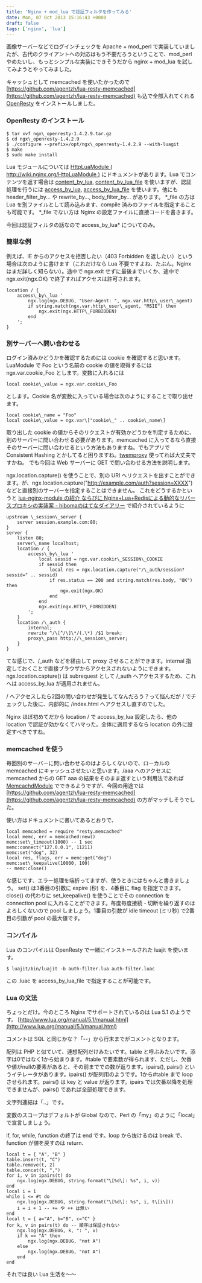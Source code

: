 ```yaml
---
title: 'Nginx + mod_lua で認証フィルタを作ってみる'
date: Mon, 07 Oct 2013 15:16:43 +0000
draft: false
tags: ['nginx', 'lua']
---
```


画像サーバーなどでログインチェックを Apache + mod\_perl で実装していましたが、古代のクライアントへの対応はもう不要だろうということで、mod\_perl やめたいし、もっとシンプルな実装にできそうだから nginx + mod\_lua を試してみようとやってみました。

キャッシュとして memcached を使いたかったので [https://github.com/agentzh/lua-resty-memcached](https://github.com/agentzh/lua-resty-memcached) も込で全部入れてくれる [OpenResty](http://openresty.org/) をインストールしました。

### OpenResty のインストール

```
$ tar xvf ngx\_openresty-1.4.2.9.tar.gz
$ cd ngx\_openresty-1.4.2.9
$ ./configure --prefix=/opt/ngx\_openresty-1.4.2.9 --with-luagit
$ make
$ sudo make install

```

Lua モジュールについては [HttpLuaModule ( http://wiki.nginx.org/HttpLuaModule )](http://wiki.nginx.org/HttpLuaModule) にドキュメントがあります。Lua でコンテンツを返す場合は [content\_by\_lua](http://wiki.nginx.org/HttpLuaModule#content_by_lua), [content\_by\_lua\_file](http://wiki.nginx.org/HttpLuaModule#content_by_lua_file) を使いますが、認証処理を行うには [access\_by\_lua](http://wiki.nginx.org/HttpLuaModule#access_by_lua), [access\_by\_lua\_file](http://wiki.nginx.org/HttpLuaModule#access_by_lua_file) を使います。他にも header\_filter\_by... や rewrite\_by..., body\_filter\_by... があります。 \*\_file の方は Lua を別ファイルとして読み込みます、compile 済みのファイルを指定することも可能です。 \*\_file でない方は Nginx の設定ファイルに直接コードを書きます。

今回は認証フィルタの話なので access\_by\_lua\* についてのみ。

### 簡単な例

例えば、IE からのアクセスを拒否したい（403 Forbidden を返したい）という場合は次のように書けます（これだけなら Lua 不要ですよね、たぶん。Nginxはまだ詳しく知らない）。途中で ngx.exit せずに最後までいくか、途中で ngx.exit(ngx.OK) で終了すればアクセスは許可されます。

```
location / {
    access\_by\_lua '
        ngx.log(ngx.DEBUG, "User-Agent: ", ngx.var.http\_user\_agent)
        if string.match(ngx.var.http\_user\_agent, "MSIE") then
            ngx.exit(ngx.HTTP\_FORBIDDEN)
        end
    ';
}

```

### 別サーバーへ問い合わせる

ログイン済みかどうかを確認するためには cookie を確認すると思います。LuaModule で Foo という名前の cookie の値を取得するには ngx.var.cookie\_Foo とします。変数に入れるには

```
local cookie\_value = ngx.var.cookie\_Foo

```

とします。Cookie 名が変数に入っている場合は次のようにすることで取り出せます。

```
local cookie\_name = "Foo"
local cookie\_value = ngx.var\["cookie\_" .. cookie\_name\]

```

取り出した cookie の値からそのリクエストが有効かどうかを判定するために、別のサーバーに問い合わせる必要があります。memcached に入ってるなら直接そのサーバーに問い合わせるという方法もありますね。でもアプリで Consistent Hashing とかしてると困りますね。[twemproxy](https://github.com/twitter/twemproxy) 使ってれば大丈夫ですかね。 でも今回は Web サーバーに GET で問い合わせる方法を説明します。

ngx.location.capture() を使うことで、別の URI へリクエストを出すことができます。が、ngx.location.capture("http://example.com/auth?session=XXXX") などと直接別のサーバーを指定することはできません。 これをどうするかというと [lua-nginx-module の紹介 ならびに Nginx+Lua+Redisによる動的なリバースプロキシの実装案 - hibomaのはてなダイアリー](http://d.hatena.ne.jp/hiboma/20120205/1328448746) で紹介されているように

```
upstream \_session\_server {
    server session.example.com:80;
}
server {
    listen 80;
    server\_name localhost;
    location / {
        access\_by\_lua '
            local sessid = ngx.var.cookir\_SESSION\_COOKIE
            if sessid then
                local res = ngx.location.capture("/\_auth/session?sessid=" .. sessid)
                if res.status == 200 and string.match(res.body, "OK") then
                    ngx.exit(ngx.OK)
                end
            end
            ngx.exit(ngx.HTTP\_FORBIDDEN)            
        ';
    }
    location /\_auth {
        internal;
        rewrite ^/\[^/\]\*/(.\*) /$1 break;
        proxy\_pass http://\_session\_server;
    }
}

```

てな感じで、/\_auth などを経由して proxy させることができます。internal 指定しておくことで直接ブラウザからアクセスされないようにできます。ngx.location.capture() は subrequest として /\_auth へアクセスするため、これへは access\_by\_lua が適用されません。

/ へアクセスしたら2回の問い合わせが発生してなんだろう？って悩んだが / でチェックした後に、内部的に /index.html へアクセスし直すのでした。

Nginx ほぼ初めてだから location / で access\_by\_lua 設定したら、他の location で認証が効かなくてハマった。全体に適用するなら location の外に設定すべきですね。

### memcached を使う

毎回別のサーバーに問い合わせるのはよろしくないので、ローカルの memcached にキャッシュさせたいと思います。/aaa へのアクセスに memcached からの GET aaa の結果をそのまま返すという利用法であれば [MemcachdModule](http://wiki.nginx.org/HttpMemcachedModule) でできるようですが、今回の用途では [https://github.com/agentzh/lua-resty-memcached](https://github.com/agentzh/lua-resty-memcached) の方がマッチしそうでした。

使い方はドキュメントに書いてあるとおりで、

```
local memcached = require "resty.memcached"
local memc, err = memcached:new()
memc:set\_timeout(1000) -- 1 sec
memc:connect("127.0.0.1", 11211)
memc:set("dog", 32)
local res, flags, err = memc:get("dog")
memc:set\_keepalive(10000, 100)
-- memc:close()

```

な感じです、エラー処理を端折ってますが、使うときにはちゃんと書きましょう。 set() は3番目の引数に expire (秒) を、4番目に flag を指定できます。 close() の代わりに set\_keepalive() を使うことでその connection を connection pool に入れることができます。毎度毎度接続・切断を繰り返すのはよろしくないので pool しましょう。1番目の引数が idle timeout (ミリ秒) で2番目の引数が pool の最大値です。

### コンパイル

Lua のコンパイルは OpenResty で一緒にインストールされた luajit を使います。

```
$ luajit/bin/luajit -b auth-filter.lua auth-filter.luac

```

この .luac を access\_by\_lua\_file で指定することが可能です。

### Lua の文法

ちょっとだけ。今のところ Nginx でサポートされているのは Lua 5.1 のようです。 [http://www.lua.org/manual/5.1/manual.html](http://www.lua.org/manual/5.1/manual.html)

コメントは SQL と同じかな？「--」から行末までがコメントとなります。

配列は PHP と似ていて、連想配列だけみたいです。table と呼ぶみたいです。添字は0ではなく1から始まります。#table で要素数が得られます、ただし、欠番や値がnullの要素があると、その前まででの数が返ります。ipairs(), pairs() というイテレータがあります。ipairs() が配列用のようです。1から#table まで loop させられます。pairs() は key と value が返ります。ipairs では欠番以降を処理できませんが、pairs() であれば全部処理できます。

文字列連結は「..」です。

変数のスコープはデフォルトが Global なので、Perl の「my」のように「local」で宣言しましょう。

if, for, while, function の終了は end です。loop から抜けるのは break で、function が値を戻すのは return.

```
local t = { "A", "B" }
table.insert(t, "C")
table.remove(t, 2)
table.concat(t, ",")
for i, v in ipairs(t) do
    ngx.log(ngx.DEBUG, string.format("\[%d\]: %s", i, v))
end
local i = 1
while i <= #t do
    ngx.log(ngx.DEBUG, string.format("\[%d\]: %s", i, t\[i\]))
    i = i + 1 -- += や ++ は無い
end
local t = { a="A", b="B", c="C" }
for k, v in pairs(t) do -- 順序は保証されない
    ngx.log(ngx.DEBUG, k, ": ", v)
    if k == "A" then
        ngx.log(ngx.DEBUG, "not A")
    else
        ngx.log(ngx.DEBUG, "not A")
    end
end

```

それでは良い Lua 生活を〜〜
